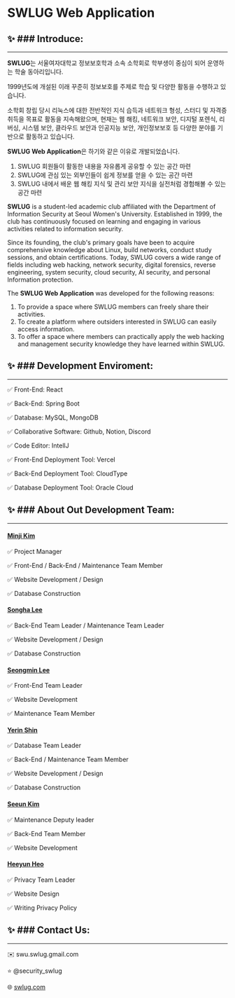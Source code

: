 # SWLUG Web Application



## ✨ ### Introduce:

---

**SWLUG**는 서울여자대학교 정보보호학과 소속 소학회로 학부생이 중심이 되어 운영하는 학술 동아리입니다.

1999년도에 개설된 이래 꾸준히 정보보호를 주제로 학습 및 다양한 활동을 수행하고 있습니다.

소학회 창립 당시 리눅스에 대한 전반적인 지식 습득과 네트워크 형성, 스터디 및 자격증 취득을 목표로 활동을 지속해왔으며, 현재는 웹 해킹, 네트워크 보안, 디지털 포렌식, 리버싱, 시스템 보안, 클라우드 보안과 인공지능 보안, 개인정보보호 등 다양한 분야를 기반으로 활동하고 있습니다.


**SWLUG Web Application**은 하기와 같은 이유로 개발되었습니다.

1. SWLUG 회원들이 활동한 내용을 자유롭게 공유할 수 있는 공간 마련
2. SWLUG에 관심 있는 외부인들이 쉽게 정보를 얻을 수 있는 공간 마련
3. SWLUG 내에서 배운 웹 해킹 지식 및 관리 보안 지식을 실전처럼 경험해볼 수 있는 공간 마련

**SWLUG** is a student-led academic club affiliated with the Department of Information Security at Seoul Women's University. Established in 1999, the club has continuously focused on learning and engaging in various activities related to information security.

Since its founding, the club's primary goals have been to acquire comprehensive knowledge about Linux, build networks, conduct study sessions, and obtain certifications. Today, SWLUG covers a wide range of fields including web hacking, network security, digital forensics, reverse engineering, system security, cloud security, AI security, and personal Information protection.

The **SWLUG Web Application** was developed for the following reasons:

1. To provide a space where SWLUG members can freely share their activities.
2. To create a platform where outsiders interested in SWLUG can easily access information.
3. To offer a space where members can practically apply the web hacking and management security knowledge they have learned within SWLUG.

## ✨ ### Development Enviroment:

---

✅ Front-End: React

✅ Back-End: Spring Boot

✅ Database: MySQL, MongoDB

✅ Collaborative Software: Github, Notion, Discord

✅ Code Editor: IntellJ

✅ Front-End Deployment Tool: Vercel

✅ Back-End Deployment Tool: CloudType

✅ Database Deployment Tool: Oracle Cloud

## ✨ ### About Out Development Team:

---

#### [Minji Kim](https://github.com/mnzy412) 

✅ Project Manager

✅ Front-End / Back-End / Maintenance Team Member

✅ Website Development / Design

✅ Database Construction

#### [Songha Lee](https://github.com/Lee-Song-Ha)

✅ Back-End Team Leader / Maintenance Team Leader

✅ Website Development / Design

✅ Database Construction

#### [Seongmin Lee](https://github.com/ssungg)

✅ Front-End Team Leader

✅ Website Development

✅ Maintenance  Team Member

#### [Yerin Shin](https://github.com/YEERRIn)

✅ Database Team Leader

✅ Back-End / Maintenance Team Member

✅ Website Development / Design

✅ Database Construction

#### [Seeun Kim](https://github.com/tigerdemon5)

✅ Maintenance Deputy leader

✅ Back-End Team Member

✅ Website Development

#### [Heeyun Heo](https://github.com/PBLwebScanner/SWU_CANNER#heeyun-heo)

✅ Privacy Team Leader

✅ Website Design

✅ Writing Privacy Policy

## ✨ ### Contact Us:

---

✉️ swu.swlug.gmail.com

⭐️ @security_swlug

🌐 [swlug.com](http://www.swlug.com)
